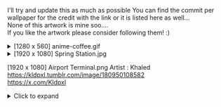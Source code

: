 I'll try and update this as much as possible 
You can find the commit per wallpaper for the credit with the link or it is listed here as well...\
None of this artwork is mine soo....\
If you like the artwork please consider following them! :)

<details>
<summary>[1280 x 560] anime-coffee.gif</summary>
  - Artist: RedWK34  <br />
  - https://redwk34.tumblr.com/post/174783574792 <br />
  - https://x.com/RedWK34  <br />

</details>

<details>
<summary>[1920 x 1080] Spring Station.jpg</summary>
Afterthought Studios

https://store.steampowered.com/app/563520/When_Our_Journey_Ends__A_Visual_Novel

https://www.steamcardexchange.net/index.php?gamepage-appid-563520

</details>


[1920 x 1080] Airport Terminal.png
Artist : Khaled\
https://kldpxl.tumblr.com/image/180950108582  
https://x.com/Kldpxl  



<details>
<summary>Click to expand</summary>

This is the content of the collapsible section. You can include any Markdown-formatted text, lists, or code here.

</details>


